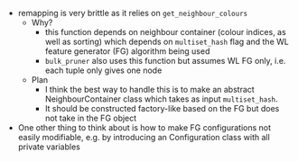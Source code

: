 - remapping is very brittle as it relies on `get_neighbour_colours`
  - Why?
    - this function depends on neighbour container (colour indices, as well as sorting) which depends on `multiset_hash` flag and the WL feature generator (FG) algorithm being used
    - `bulk_pruner` also uses this function but assumes WL FG only, i.e. each tuple only gives one node
  - Plan
    - I think the best way to handle this is to make an abstract NeighbourContainer class which takes as input `multiset_hash`. 
    - It should be constructed factory-like based on the FG but does not take in the FG object
- One other thing to think about is how to make FG configurations not easily modifiable, e.g. by introducing an Configuration class with all private variables
